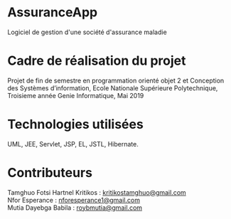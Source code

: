 # AssuranceApp
Logiciel de gestion d'une société d'assurance maladie

# Cadre de réalisation du projet
Projet de fin de semestre en programmation orienté objet 2 et Conception des Systèmes d’information, Ecole Nationale Supérieure Polytechnique, Troisieme année Genie Informatique, Mai 2019

# Technologies utilisées 
UML, JEE, Servlet, JSP, EL, JSTL, Hibernate.

# Contributeurs 
Tamghuo Fotsi Hartnel Kritikos : kritikostamghuo@gmail.com  
Nfor Esperance : nforesperance1@gmail.com  
Mutia Dayebga Babila : roybmutia@gmail.com
